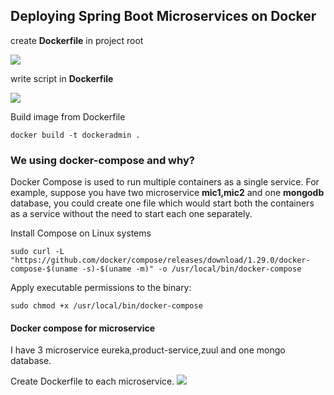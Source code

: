 ## Deploying Spring Boot Microservices on Docker

create **Dockerfile** in project root

![](https://github.com/dipakongit/devops_doc/blob/main/docker/images/1.png)

write script in **Dockerfile**

![](https://github.com/dipakongit/devops_doc/blob/main/docker/images/2.png)

Build image from Dockerfile
```
docker build -t dockeradmin .
```

### We using docker-compose and why?

Docker Compose is used to run multiple containers as a single service. For example, suppose you have two microservice **mic1,mic2** and one **mongodb** database,
you could create one file which would start both the containers as a service without the need to start each one separately.

Install Compose on Linux systems
```
sudo curl -L "https://github.com/docker/compose/releases/download/1.29.0/docker-compose-$(uname -s)-$(uname -m)" -o /usr/local/bin/docker-compose
```
Apply executable permissions to the binary:
```
sudo chmod +x /usr/local/bin/docker-compose
```

#### Docker compose for microservice

I have 3 microservice eureka,product-service,zuul and one mongo database.

Create Dockerfile to each microservice.
![](https://github.com/dipakongit/devops_doc/blob/main/docker/images/3.png)


